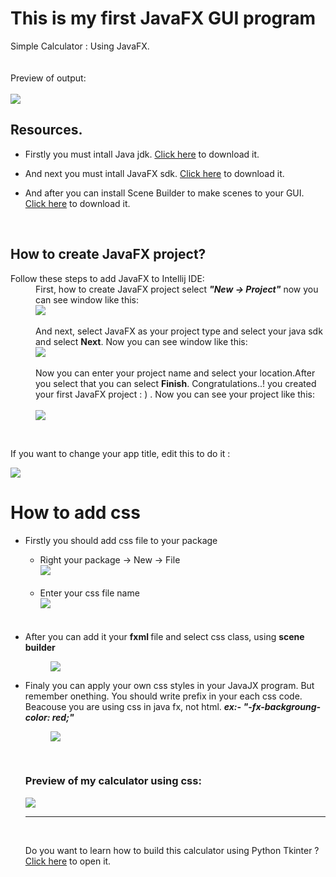 # This is my first JavaFX GUI program

Simple Calculator : Using JavaFX.
<br /><br /><br />
Preview of output:
<br /><br />
<img src="https://raw.githubusercontent.com/DasunThathsara/Calculator-for-basic-calculations-JavaFX-/main/Capture.JPG" />
<h2>Resources.</h2>
<ul>
  <li><p>Firstly you must intall Java jdk. <a href="https://www.oracle.com/java/technologies/downloads/" target="_blank">Click here</a> to download it.</p></li>
  <li><p>And next you must intall JavaFX sdk. <a href="https://gluonhq.com/products/javafx/" target="_blank">Click here</a> to download it.</p></li>
  <li><p>And after you can install Scene Builder to make scenes to your GUI. <a href="https://gluonhq.com/products/scene-builder/" target="_blank">Click here</a> to download it.</p></li>
</ul>
<br />
<h2>How to create JavaFX project?</h2>
<dl>
    <dt>Follow these steps to add JavaFX to Intellij IDE:</<dt>
    <dd>First, how to create JavaFX project select <b><i>"New -> Project"</i></b> now you can see window like this:<br />
        <img src="https://github.com/DasunThathsara/Calculator-for-basic-calculations-JavaFX-/blob/main/prop%20create1.JPG?raw=true" /><br /><br />And next, select JavaFX as your project type and select your java sdk and select <b>Next</b>. Now you can see window like this:<br /><img src="https://github.com/DasunThathsara/Calculator-for-basic-calculations-JavaFX-/blob/main/prop%20create2.JPG?raw=true" /><br /><br />Now you can enter your project name and select your location.After you select that you can select <b>Finish</b>. Congratulations..! you created your first JavaFX project : ) . Now you can see your project like this:<br /><br /><img src="https://github.com/DasunThathsara/Calculator-for-basic-calculations-JavaFX-/blob/main/prop%20create3.JPG?raw=true" />
    </dd>
  </dl>
<br />
<p>If you want to change your app title, edit this to do it :</p> 
<img src="https://raw.githubusercontent.com/DasunThathsara/Calculator-for-basic-calculations-JavaFX-/main/20220403_000340.jpg" />
<br />
<h1>How to add css</h1>
<ul>
  <li>Firstly you should add css file to your package</li>
  <ul>
    <li>Right your package -> New -> File<br /><img src="https://github.com/DasunThathsara/Calculator-for-basic-calculations-JavaFX-/blob/main/Untitled.png?raw=true" /><br /><br /></li>
    <li>Enter your css file name<br /><img src="https://github.com/DasunThathsara/Calculator-for-basic-calculations-JavaFX-/blob/main/addcss.JPG?raw=true" /><br /><br /><br /></li>
  </ul>
  <li>After you can add it your <b>fxml </b>file and select css class, using <b>scene builder</b></li>
  <dl>
    <dd><img src="https://github.com/DasunThathsara/Calculator-for-basic-calculations-JavaFX-/blob/main/SBcsstools.JPG?raw=true" /></dd>
  </dl>
  <li>Finaly you can apply your own css styles in your JavaJX program. But remember onething. You should write prefix in your each css code. Beacouse you are using css in java fx, not html. <i><b>ex:- "-fx-backgroung-color: red;"</b></i></li>
  <dl>
    <dd><img src="https://github.com/DasunThathsara/Calculator-for-basic-calculations-JavaFX-/blob/main/stylecss.JPG?raw=true" /></dd>
  </dl
</ul>
<br />
<h3>Preview of my calculator using css:<br /></h3>
<img src="https://github.com/DasunThathsara/Calculator-for-basic-calculations-JavaFX-/blob/main/css1.JPG?raw=true" />
<hr />
<br />
<p>Do you want to learn how to build this calculator using Python Tkinter ? <a href="https://github.com/DasunThathsara/Calculator-for-basic-calculations-Using-Python-Tkinter-" target="_blank">Click here</a> to open it.</p>
